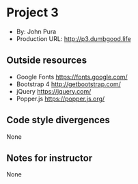 # Project 3
+ By: John Pura
+ Production URL: <http://p3.dumbgood.life>

## Outside resources
* Google Fonts <https://fonts.google.com/>
* Bootstrap 4 <http://getbootstrap.com/>
* jQuery <https://jquery.com/>
* Popper.js <https://popper.js.org/>

## Code style divergences
None

## Notes for instructor
None